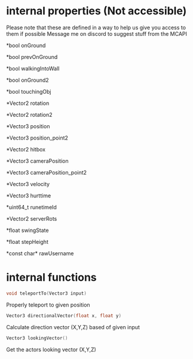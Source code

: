 # internal properties (Not accessible)

Please note that these are defined in a way to help us give you access to them if possible
Message me on discord to suggest stuff from the MCAPI

*bool onGround

*bool prevOnGround

*bool walkingIntoWall

*bool onGround2

*bool touchingObj

*Vector2 rotation

*Vector2 rotation2

*Vector3 position

*Vector3 position_point2

*Vector2 hitbox

*Vector3 cameraPosition

*Vector3 cameraPosition_point2

*Vector3 velocity

*Vector3 hurttime

*uint64_t runetimeId

*Vector2 serverRots

*float swingState

*float stepHeight

*const char\* rawUsername

# internal functions

```cpp
void teleportTo(Vector3 input)
```
Properly teleport to given position

```cpp
Vector3 directionalVector(float x, float y)
```
Calculate direction vector (X,Y,Z) based of given input

```cpp
Vector3 lookingVector()
```
Get the actors looking vector (X,Y,Z)
